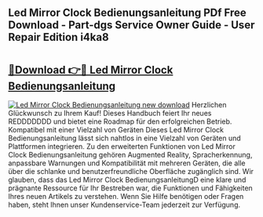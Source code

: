 ## Led Mirror Clock Bedienungsanleitung PDf Free Download - Part-dgs Service Owner Guide - User Repair Edition i4ka8

# <h2><a href="http://df3xvib.blite.top/?on=Led+Mirror+Clock+Bedienungsanleitung">🔗Download 👉🔴 Led Mirror Clock Bedienungsanleitung</a></h2>

[![Led Mirror Clock Bedienungsanleitung new download](https://i.imgur.com/lujVjoI.png)](http://df3xvib.blite.top/?on=Led+Mirror+Clock+Bedienungsanleitung)
Herzlichen Glückwunsch zu Ihrem Kauf! Dieses Handbuch feiert Ihr neues REDDDDDDD und bietet eine Roadmap für den erfolgreichen Betrieb. Kompatibel mit einer Vielzahl von Geräten Dieses Led Mirror Clock Bedienungsanleitung lässt sich nahtlos in eine Vielzahl von Geräten und Plattformen integrieren. Zu den erweiterten Funktionen von Led Mirror Clock Bedienungsanleitung gehören Augmented Reality, Spracherkennung, anpassbare Warnungen und Kompatibilität mit mehreren Geräten, die alle über die schlanke und benutzerfreundliche Oberfläche zugänglich sind. Wir glauben, dass das Led Mirror Clock BedienungsanleitungD eine klare und prägnante Ressource für Ihr Bestreben war, die Funktionen und Fähigkeiten Ihres neuen Artikels zu verstehen. Wenn Sie Hilfe benötigen oder Fragen haben, steht Ihnen unser Kundenservice-Team jederzeit zur Verfügung.
